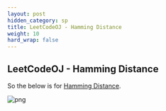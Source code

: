 ```yaml
---
layout: post
hidden_category: sp
title: LeetCodeOJ - Hamming Distance
weight: 10
hard_wrap: false
---
```


## LeetCodeOJ - Hamming Distance

So the below is for [Hamming Distance](https://leetcode.com/problems/hamming-distance/).

![png]()
